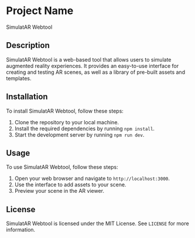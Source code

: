 # Project Name

SimulatAR Webtool

## Description

SimulatAR Webtool is a web-based tool that allows users to simulate augmented reality experiences. It provides an easy-to-use interface for creating and testing AR scenes, as well as a library of pre-built assets and templates.

## Installation

To install SimulatAR Webtool, follow these steps:

1. Clone the repository to your local machine.
2. Install the required dependencies by running `npm install`.
3. Start the development server by running `npm run dev`.

## Usage

To use SimulatAR Webtool, follow these steps:

1. Open your web browser and navigate to `http://localhost:3000`.
3. Use the interface to add assets to your scene.
4. Preview your scene in the AR viewer.


## License

SimulatAR Webtool is licensed under the MIT License. See `LICENSE` for more information.